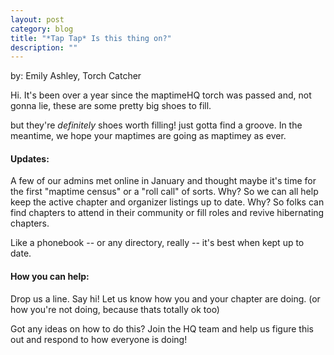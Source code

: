 ```yaml
---
layout: post
category: blog
title: "*Tap Tap* Is this thing on?"
description: ""
---
```

by: Emily Ashley, Torch Catcher

Hi. It's been over a year since the maptimeHQ torch was passed and, not gonna lie, these are some pretty big shoes to fill.

but they're _definitely_ shoes worth filling! just gotta find a groove. In the meantime, we hope your maptimes are going as maptimey as ever.

#### Updates:
A few of our admins met online in January and thought maybe it's time for the first "maptime census" or a "roll call" of sorts. 
Why? So we can all help keep the active chapter and organizer listings up to date. 
Why? So folks can find chapters to attend in their community or fill roles and revive hibernating chapters. 

Like a phonebook -- or any directory, really -- it's best when kept up to date.

#### How you can help:
Drop us a line. Say hi! Let us know how you and your chapter are doing. (or how you're not doing, because thats totally ok too)

Got any ideas on how to do this? Join the HQ team and help us figure this out and respond to how everyone is doing!
